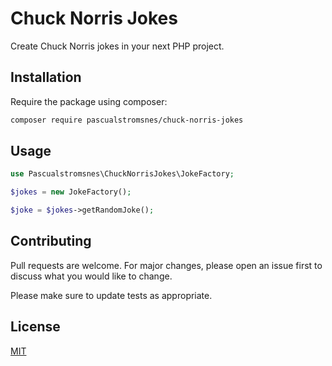 # Chuck Norris Jokes

Create Chuck Norris jokes in your next PHP project.

## Installation

Require the package using composer:

```bash
composer require pascualstromsnes/chuck-norris-jokes 
```

## Usage

```php
use Pascualstromsnes\ChuckNorrisJokes\JokeFactory; 

$jokes = new JokeFactory();

$joke = $jokes->getRandomJoke();
```

## Contributing
Pull requests are welcome. For major changes, please open an issue first to discuss what you would like to change.

Please make sure to update tests as appropriate.

## License
[MIT](./LICENSE.md)
